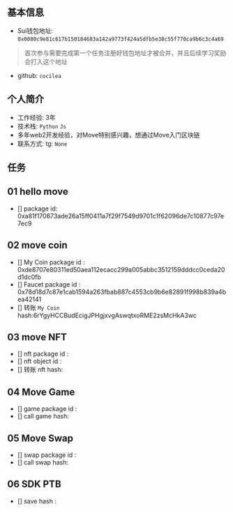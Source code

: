 ## 基本信息
- Sui钱包地址: `0x0080c9e81c617b150184683a142a9773f424a5dfb5e38c55f770ca9b6c3c4a69`
> 首次参与需要完成第一个任务注册好钱包地址才被合并，并且后续学习奖励会打入这个地址
- github: `cocilea`

## 个人简介
- 工作经验: 3年
- 技术栈: `Python` `Js`
- 多年web2开发经验，对Move特别感兴趣，想通过Move入门区块链
- 联系方式: tg: `None` 

## 任务

##   01 hello move  
- [] package id: 0xa81f170673ade26a15ff0411a7f29f7549d9701c1f62096de7c10877c97e7ec9

##   02 move coin
- [] My Coin package id : 0xde8707e80311ed50aea112ecacc299a005abbc3512159dddcc0ceda20d1dc0fb
- [] Faucet package id : 0x78d18d7c87e1cab1594a263fbab887c4553cb9b6e82891f998b839a4bea42141
- [] 转账 `My Coin` hash:6rYgyHCCBudEcigJPHgjxvgAswqtxoRME2zsMcHkA3wc

##   03 move NFT
- [] nft package id :
- [] nft object id : 
- [] 转账 nft  hash:

##   04 Move Game
- [] game package id :
- [] call game hash:

##   05 Move Swap
- [] swap package id :
- [] call swap hash:

##   06 SDK PTB
- [] save hash :
